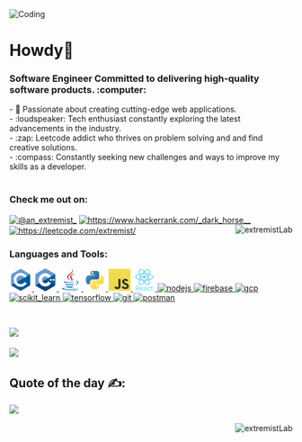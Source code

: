 <img align="center" alt="Coding" height="auto" width="700" src="https://media.cnn.com/api/v1/images/stellar/prod/20220324-01-06-17avion.gif?q=h_149,w_400,x_0,y_0/w_1280"> <br>

<h1 align="left">Howdy👋 </h1>


<h3 align="left">Software Engineer Committed to delivering high-quality software products. :computer:</h3>
    - 🥇 Passionate about creating cutting-edge web applications.<br>
    - :loudspeaker: Tech enthusiast constantly exploring the latest advancements in the industry.<br>
    - :zap: Leetcode addict who thrives on problem solving and and find creative solutions.<br>
    - :compass: Constantly seeking new challenges and ways to improve my skills as a developer.<br>
<br>
<h3 align="left">Check me out on:</h3>
<p align="left">
<a href="https://twitter.com/siradarshchb" target="blank"><img align="center" src="https://raw.githubusercontent.com/rahuldkjain/github-profile-readme-generator/master/src/images/icons/Social/twitter.svg" alt="@an_extremist_" height="30" width="40" /></a>
<a href="https://www.hackerrank.com/_dark_horse__" target="blank"><img align="center" src="https://raw.githubusercontent.com/rahuldkjain/github-profile-readme-generator/master/src/images/icons/Social/hackerrank.svg" alt="https://www.hackerrank.com/_dark_horse__" height="30" width="40" /></a>
<a href="https://leetcode.com/extremist/" target="blank"><img align="center" src="https://raw.githubusercontent.com/rahuldkjain/github-profile-readme-generator/master/src/images/icons/Social/leet-code.svg" alt="https://leetcode.com/extremist/" height="30" width="40" /></a>

<img align="right" src="https://github-readme-stats.vercel.app/api/top-langs?username=extremistLab&theme=dark&hide_border=false&show_icons=true&locale=en&layout=compact" alt="extremistLab" />
</p>

<h3 align="left">Languages and Tools:</h3> 
<p align="left">
    <a href="https://www.cprogramming.com/" target="_blank" rel="noreferrer"> <img src="https://raw.githubusercontent.com/devicons/devicon/master/icons/c/c-original.svg" alt="c" width="40" height="40"/> </a>
    <a href="https://www.w3schools.com/cpp/" target="_blank" rel="noreferrer"> <img src="https://raw.githubusercontent.com/devicons/devicon/master/icons/cplusplus/cplusplus-original.svg" alt="cplusplus" width="40" height="40"/> </a> 
    <a href="https://www.java.com" target="_blank" rel="noreferrer"> <img src="https://raw.githubusercontent.com/devicons/devicon/master/icons/java/java-original.svg" alt="java" width="40" height="40"/> </a> 
    <a href="https://www.python.org" target="_blank" rel="noreferrer"> <img src="https://raw.githubusercontent.com/devicons/devicon/master/icons/python/python-original.svg" alt="python" width="40" height="40"/> </a> 
     <a href="https://developer.mozilla.org/en-US/docs/Web/JavaScript" target="_blank" rel="noreferrer"> <img src="https://raw.githubusercontent.com/devicons/devicon/master/icons/javascript/javascript-original.svg" alt="javascript" width="40" height="40"/> </a> 
    <a href="https://reactjs.org/" target="_blank" rel="noreferrer"> <img src="https://raw.githubusercontent.com/devicons/devicon/master/icons/react/react-original-wordmark.svg" alt="react" width="40" height="40"/> </a> 
    <a href="https://nodejs.org" target="_blank" rel="noreferrer"> <img src="https://png2.cleanpng.com/sh/8147138953d617d09f7acefa420c2a23/L0KzQYm3VMI2N5d1j5H0aYP2gLBuTf5wbJYyguU2anH5ccTqkvlxfF58fdQ2YYDzfLrqggRqd58yfep5cnX2g37xk71kd551RadqZUDpSIXsVfU4PWQ8RqI9NkS8RIaBUcUzPGcAS6ICMEO7Roq1kP5o/kisspng-node-js-javascript-web-application-express-js-comp-5ae0f84e5e7537.0464945815246930703869.png" alt="nodejs" width="40" height="40"/> </a>
     <a href="https://firebase.google.com/" target="_blank" rel="noreferrer"> <img src="https://www.vectorlogo.zone/logos/firebase/firebase-icon.svg" alt="firebase" width="40" height="40"/> </a> 
    <a href="https://cloud.google.com" target="_blank" rel="noreferrer"> <img src="https://www.vectorlogo.zone/logos/google_cloud/google_cloud-icon.svg" alt="gcp" width="40" height="40"/> </a> 
    <a href="https://scikit-learn.org/" target="_blank" rel="noreferrer"> <img src="https://upload.wikimedia.org/wikipedia/commons/0/05/Scikit_learn_logo_small.svg" alt="scikit_learn" width="40" height="40"/> </a> 
    <a href="https://www.tensorflow.org" target="_blank" rel="noreferrer"> <img src="https://www.vectorlogo.zone/logos/tensorflow/tensorflow-icon.svg" alt="tensorflow" width="40" height="40"/> </a> 
     <a href="https://git-scm.com/" target="_blank" rel="noreferrer"> <img src="https://www.vectorlogo.zone/logos/git-scm/git-scm-icon.svg" alt="git" width="40" height="40"/> </a>
    <a href="https://postman.com" target="_blank" rel="noreferrer"> <img src="https://www.vectorlogo.zone/logos/getpostman/getpostman-icon.svg" alt="postman" width="40" height="40"/> </a>

</p>
   
    
   
    

<br>

![](https://github-readme-stats.vercel.app/api?username=extremistLab&theme=dark&hide_border=false&include_all_commits=false&count_private=false) 
<br>
<br>
![](https://github-readme-streak-stats.herokuapp.com/?user=extremistLab&theme=dark&hide_border=false)


## Quote of the day ✍️:
![](https://quotes-github-readme.vercel.app/api?type=horizontal&theme=tokyonight)


<p align="right"> <img src="https://komarev.com/ghpvc/?username=extremistLab&label=Profile%20views&color=0e75b6&style=flat" alt="extremistLab" /> </p>




